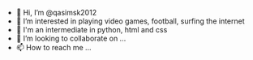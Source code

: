 - 👋 Hi, I’m @qasimsk2012
- 👀 I’m interested in playing video games, football, surfing the internet
- 🌱 I'm an intermediate in python, html and css
- 💞️ I’m looking to collaborate on ...
- 📫 How to reach me ...

<!---
qasimsk2012/qasimsk2012 is a ✨ special ✨ repository because its `README.md` (this file) appears on your GitHub profile.
You can click the Preview link to take a look at your changes.
--->
